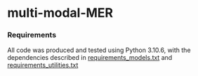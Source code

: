 # multi-modal-MER


### Requirements
All code was produced and tested using Python 3.10.6, with the dependencies described in [requirements_models.txt](requirements_models.txt) and [requirements_utilities.txt](requirements_utilities.txt)